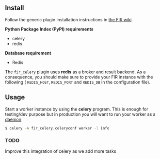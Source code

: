 ## Install
Follow the generic plugin installation instructions in [the FIR wiki](https://github.com/certsocietegenerale/FIR/wiki/Plugins).

__Python Package Index (PyPI) requirements__
* celery
* redis

__Database requirement__
* Redis

The `fir_celery` plugin uses __redis__ as a broker and result backend. As a consequence, you should make sure to provide your FIR instance with the following ( `REDIS_HOST`, `REDIS_PORT` and `REDIS_DB` in the configuration file).


## Usage
Start a worker instance by using the __celery__ program. This is enough for testing/dev purpose but in production you will want to run your worker as a [daemon](http://docs.celeryproject.org/en/latest/userguide/daemonizing.html#daemonizing)
```bash
$ celery -A fir_celery.celeryconf worker -l info
```

### TODO
Improve this integration of celery as we add more tasks
